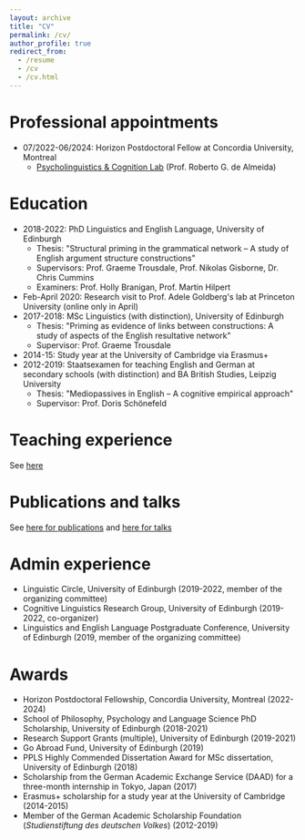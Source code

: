 ```yaml
---
layout: archive
title: "CV"
permalink: /cv/
author_profile: true
redirect_from:
  - /resume
  - /cv
  - /cv.html
---
```


Professional appointments
======
* 07/2022-06/2024: Horizon Postdoctoral Fellow at Concordia University, Montreal
	* <a href="https://psycholinguistics.weebly.com/">Psycholinguistics & Cognition Lab</a> (Prof. Roberto G. de Almeida)

Education
======
* 2018-2022: PhD Linguistics and English Language, University of Edinburgh
   * Thesis: "Structural priming in the grammatical network – A study of English argument structure constructions"
   * Supervisors: Prof. Graeme Trousdale, Prof. Nikolas Gisborne, Dr. Chris Cummins
   * Examiners: Prof. Holly Branigan, Prof. Martin Hilpert
* Feb-April 2020: Research visit to Prof. Adele Goldberg's lab at Princeton University (online only in April)
* 2017-2018: MSc Linguistics (with distinction), University of Edinburgh
   * Thesis: "Priming as evidence of links between constructions: A study of aspects of the English resultative network"
   * Supervisor: Prof. Graeme Trousdale
* 2014-15: Study year at the University of Cambridge via Erasmus+
* 2012-2019: Staatsexamen for teaching English and German at secondary schools (with distinction) and BA British Studies, Leipzig University
   * Thesis: "Mediopassives in English – A cognitive empirical approach"
   * Supervisor: Prof. Doris Schönefeld

Teaching experience
======
See <a href="https://tungerer.github.io/teaching/">here</a>

Publications and talks
======
See <a href="https://tungerer.github.io/publications/">here for publications</a> and <a href="https://tungerer.github.io/talks/">here for talks</a>
  
Admin experience
======
* Linguistic Circle, University of Edinburgh (2019-2022, member of the organizing committee) 
* Cognitive Linguistics Research Group, University of Edinburgh (2019-2022, co-organizer)
* Linguistics and English Language Postgraduate Conference,  University of Edinburgh (2019, member of the organizing committee)

Awards
======
* Horizon Postdoctoral Fellowship, Concordia University, Montreal (2022-2024)
* School of Philosophy, Psychology and Language Science PhD Scholarship, University of Edinburgh (2018-2021)
* Research Support Grants (multiple), University of Edinburgh (2019-2021)
* Go Abroad Fund, University of Edinburgh (2019)
* PPLS Highly Commended Dissertation Award for MSc dissertation, University of Edinburgh (2018)
* Scholarship from the German Academic Exchange Service (DAAD) for a three-month internship in Tokyo, Japan (2017)
* Erasmus+ scholarship for a study year at the University of Cambridge (2014-2015)
* Member of the German Academic Scholarship Foundation (<i>Studienstiftung des deutschen Volkes</i>) (2012-2019)
  